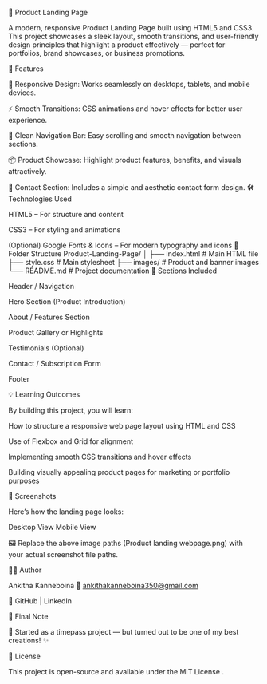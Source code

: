 🌟 Product Landing Page

A modern, responsive Product Landing Page built using HTML5 and CSS3. This project showcases a sleek layout, smooth transitions, and user-friendly design principles that highlight a product effectively — perfect for portfolios, brand showcases, or business promotions.

🚀 Features

🎨 Responsive Design: Works seamlessly on desktops, tablets, and mobile devices.

⚡ Smooth Transitions: CSS animations and hover effects for better user experience.

🧭 Clean Navigation Bar: Easy scrolling and smooth navigation between sections.

📦 Product Showcase: Highlight product features, benefits, and visuals attractively.

📨 Contact Section: Includes a simple and aesthetic contact form design.
🛠️ Technologies Used

HTML5 – For structure and content

CSS3 – For styling and animations

(Optional) Google Fonts & Icons – For modern typography and icons
📁 Folder Structure
Product-Landing-Page/
│
├── index.html          # Main HTML file
├── style.css           # Main stylesheet
├── images/             # Product and banner images
└── README.md           # Project documentation
🧩 Sections Included

Header / Navigation

Hero Section (Product Introduction)

About / Features Section

Product Gallery or Highlights

Testimonials (Optional)

Contact / Subscription Form

Footer

💡 Learning Outcomes

By building this project, you will learn:

How to structure a responsive web page layout using HTML and CSS

Use of Flexbox and Grid for alignment

Implementing smooth CSS transitions and hover effects

Building visually appealing product pages for marketing or portfolio purposes

📸 Screenshots

Here’s how the landing page looks:

Desktop View	Mobile View

	

🖼️ Replace the above image paths (Product landing webpage.png) with your actual screenshot file paths.

🧑‍💻 Author

Ankitha Kanneboina
📧 ankithakanneboina350@gmail.com

🔗 GitHub
 | LinkedIn

📝 Final Note

🌈 Started as a timepass project — but turned out to be one of my best creations! ✨

📜 License

This project is open-source and available under the MIT License
.
